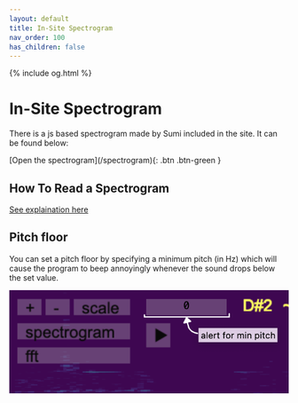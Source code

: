 ```yaml
---
layout: default
title: In-Site Spectrogram
nav_order: 100
has_children: false
---
```

{% include og.html %}
# In-Site Spectrogram
There is a js based spectrogram made by Sumi included in the site. It can be found below:

<span class="fs-8">
[Open the spectrogram](/spectrogram){: .btn .btn-green }
</span>

## How To Read a Spectrogram
[See explaination here](https://sumianvoice.github.io/wiki/pages/other-resources/spectrograms.html)


## Pitch floor
You can set a pitch floor by specifying a minimum pitch (in Hz) which will cause the program to beep annoyingly whenever the sound drops below the set value.

![Pitch Floor Setting](/img/pitch_floor.png)
